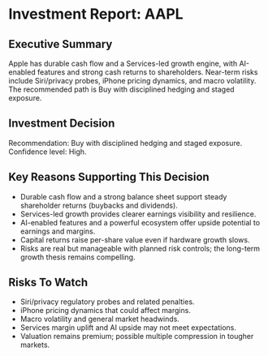# Investment Report: AAPL
## Executive Summary
Apple has durable cash flow and a Services-led growth engine, with AI-enabled features and strong cash returns to shareholders. Near-term risks include Siri/privacy probes, iPhone pricing dynamics, and macro volatility. The recommended path is Buy with disciplined hedging and staged exposure.
## Investment Decision
Recommendation: Buy with disciplined hedging and staged exposure. Confidence level: High.
## Key Reasons Supporting This Decision
- Durable cash flow and a strong balance sheet support steady shareholder returns (buybacks and dividends).
- Services-led growth provides clearer earnings visibility and resilience.
- AI-enabled features and a powerful ecosystem offer upside potential to earnings and margins.
- Capital returns raise per-share value even if hardware growth slows.
- Risks are real but manageable with planned risk controls; the long-term growth thesis remains compelling.
## Risks To Watch
- Siri/privacy regulatory probes and related penalties.
- iPhone pricing dynamics that could affect margins.
- Macro volatility and general market headwinds.
- Services margin uplift and AI upside may not meet expectations.
- Valuation remains premium; possible multiple compression in tougher markets.